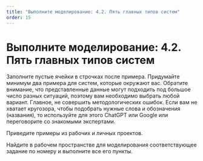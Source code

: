 ```yaml
---
title: "Выполните моделирование: 4.2. Пять главных типов систем"
order: 15
---
```


# Выполните моделирование: 4.2. Пять главных типов систем

Заполните пустые ячейки в строчках после примера. Придумайте минимум два примера для систем, которые окружают вас. Обратите внимание, что представленные данные могут подходить под большое число разных ситуаций, поэтому вам необходимо выбрать любой вариант. Главное, не совершить методологических ошибок. Если вам не хватает кругозора, чтобы подобрать нужные слова и обозначения (названия), то используйте для этого ChatGPT или Google или переговорите со знакомыми экспертами.

Приведите примеры из рабочих и личных проектов.

Найдите в рабочем пространстве для моделирования соответствующее задание по номеру и выполните все его пункты.

